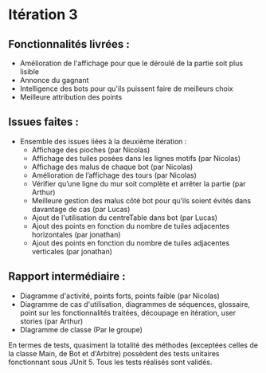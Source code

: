 # Itération 3
## Fonctionnalités livrées :
- Amélioration de l'affichage pour que le déroulé de la partie soit plus lisible
- Annonce du gagnant
- Intelligence des bots pour qu'ils puissent faire de meilleurs choix
- Meilleure attribution des points  

## Issues faites :
- Ensemble des issues liées à la deuxième itération :
    - Affichage des pioches (par Nicolas)
    - Affichage des tuiles posées dans les lignes motifs (par Nicolas)
    - Affichage des malus de chaque bot (par Nicolas)
    - Amélioration de l’affichage des tours (par Nicolas)
    - Vérifier qu’une ligne du mur soit complète et arrêter la partie (par Arthur)
    - Meilleure gestion des malus côté bot pour qu’ils soient évités dans davantage de cas (par Lucas)
    - Ajout de l'utilisation du centreTable dans bot (par Lucas)
    - Ajout des points en fonction du nombre de tuiles adjacentes horizontales (par jonathan)
    - Ajout des points en fonction du nombre de tuiles adjacentes verticales (par jonathan)

## Rapport intermédiaire :
 - Diagramme d'activité, points forts, points faible (par Nicolas)
 - Diagramme de cas d'utilisation, diagrammes de séquences, glossaire, point sur les fonctionnalités traitées, découpage en itération, user stories (par Arthur)
 - DIagramme de classe (Par le groupe)


En termes de tests, quasiment la totalité des méthodes (exceptées celles de la classe Main, de Bot et d'Arbitre) possèdent des tests unitaires fonctionnant sous JUnit 5. Tous les tests réalisés sont validés.
